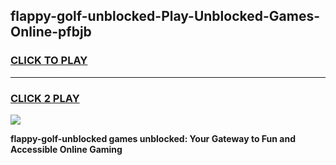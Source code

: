 
## flappy-golf-unblocked-Play-Unblocked-Games-Online-pfbjb
<h3>
<a href="https://premium76.site?title=flappy-golf-unblocked&ref=25A">CLICK TO PLAY</a></h3>
<hr>

<h3>
<a href="https://premium76.site?title=flappy-golf-unblocked&ref=25A">CLICK 2 PLAY</a>
  
</h3>

<a href="https://premium76.site?title=flappy-golf-unblocked&ref=25A"><img src="https://clearcache.store/games.png"></a>


**flappy-golf-unblocked games unblocked: Your Gateway to Fun and Accessible Online Gaming**
